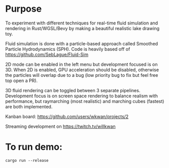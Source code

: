# Purpose
To experiment with different techniques for real-time fluid simulation and rendering in Rust/WGSL/Bevy by making a beautiful realistic lake drawing toy.

Fluid simulation is done with a particle-based approach called Smoothed Particle Hydrodynamics (SPH). Code is heavily based off of https://github.com/SebLague/Fluid-Sim

2D mode can be enabled in the left menu but development focused is on 3D. When 2D is enabled, GPU acceleration should be disabled, otherwise the particles will overlap due to a bug (low priority bug to fix but feel free top open a PR).

3D fluid rendering can be toggled between 3 separate pipelines. Development focus is on screen space rendering to balance realism with performance, but raymarching (most realistic) and marching cubes (fastest) are both implemented.

Kanban board: https://github.com/users/wkwan/projects/2

Streaming development on https://twitch.tv/willkwan

# To run demo:
```
cargo run --release
```
